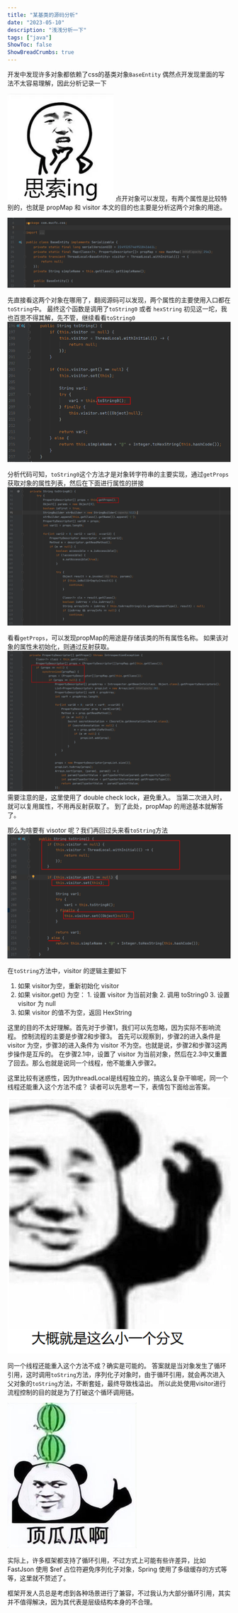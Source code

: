 ```yaml
---
title: "某基类的源码分析"
date: "2023-05-10"
description: "浅浅分析一下"
tags: ["java"]
ShowToc: false
ShowBreadCrumbs: true
---
```


开发中发现许多对象都依赖了css的基类对象`BaseEntity`
偶然点开发现里面的写法不太容易理解，因此分析记录一下


![](/Pasted%20image%2020230512175229.png)
点开对象可以发现，有两个属性是比较特别的，也就是 propMap 和 visitor
本文的目的也主要是分析这两个对象的用途。


![](/Pasted%20image%2020230505092032.png)

先直接看这两个对象在哪用了，翻阅源码可以发现，两个属性的主要使用入口都在`toString`中。
最终这个函数是调用了`toString0` 或者 `hexString`
初见这一坨，我也百思不得其解，先不管，继续看看`toString0`
![](/Pasted%20image%2020230505103131.png)


分析代码可知，`toString0`这个方法才是对象转字符串的主要实现，通过`getProps`获取对象的属性列表，然后在下面进行属性的拼接
![](/Pasted%20image%2020230505103619.png)

看看`getProps`，可以发现propMap的用途是存储该类的所有属性名称。
如果该对象的属性未初始化，则通过反射获取。
![](/Pasted%20image%2020230512180112.png)
需要注意的是，这里使用了 double check lock，避免重入。
当第二次进入时，就可以复用属性，不用再反射获取了。
到了此处，propMap 的用途基本就解答了。


那么为啥要有 visotor 呢？我们再回过头来看`toString`方法
![](/Pasted%20image%2020230512173325.png)

在`toString`方法中，visitor 的逻辑主要如下
1. 如果 visitor为空，重新初始化 visitor
2. 如果 visitor.get() 为空：
		1. 设置 visitor 为当前对象
		2. 调用 toString0
		3. 设置 visitor 为 null
3. 如果 visitor 的值不为空，返回 HexString

这里的目的不太好理解。首先对于步骤1，我们可以先忽略，因为实际不影响流程。
控制流程的主要是步骤2和步骤3。
首先可以观察到，步骤2的进入条件是 visitor 为空，步骤3的进入条件为 visitor 不为空。也就是说，步骤2和步骤3这两步操作是互斥的。
在步骤2.1中，设置了 visitor 为当前对象，然后在2.3中又重置了回去。那么也就是说同一个线程，他不能重入步骤2。

这里比较有迷惑性，因为threadLocal是线程独立的，搞这么复杂干嘛呢，同一个线程还能重入这个方法不成？
读者可以先思考一下，表情包下面给出答案。

![](/Pasted%20image%2020230512175120.png)

同一个线程还能重入这个方法不成？确实是可能的。
答案就是当对象发生了循环引用，这时调用`toString`方法，序列化子对象时，由于循环引用，就会再次进入父对象的`toString`方法，不断套娃，最终导致栈溢出。
所以此处使用visitor进行流程控制的目的就是为了打破这个循环调用链。

![](/Pasted%20image%2020230512174950.png)


实际上，许多框架都支持了循环引用，不过方式上可能有些许差异，比如 FastJson 使用 $ref 占位符避免序列化子对象，Spring 使用了多级缓存的方式等等，这里就不赘述了。

框架开发人员总是考虑到各种场景进行了兼容，不过我认为大部分循环引用，其实并不值得解决，因为其代表是层级结构本身的不合理。